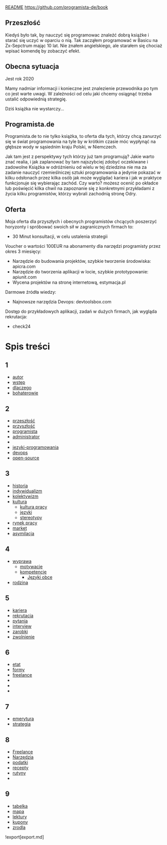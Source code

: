 [README](README.md)
https://github.com/programista-de/book

## Przeszłość
Kiedyś było tak, by nauczyć się programowac znaleźć dobrą książke i starać się uczyć w oparciu o nią.
Tak zacząłem programować w Basicu na Zx-Sepctrum mając 10 lat.
Nie znałem angielskiego, ale starałem się chociaż wpisać komendę by zobaczyć efekt.

## Obecna sytuacja
Jest rok 2020

Mamy nadmiar informacji i konieczne jest znalezienie przewodnika po tym co jest warte uwagi.
W zależności od celu jaki chcemy osiągnąć trzeba ustalić odpowiednią strategię.

Dziś książka nie wystarczy...


## Programista.de
Programista.de to nie tylko książka, to oferta dla tych, którzy chcą zanurzyć się w świat programowania na tyle by w krótkim czasie móc 
wypłynąć na głębsze wody w sąsiednim kraju Polski, w Niemczech.

Jak tam jest z perspektywy tych którzy już tam programują?
Jakie warto znać realia, i jak zaplanować by tam najszybciej zdobyć oczekiwane i zadowolne
Książka w odróżnieniu od wielu w tej dziedzina nie ma za zadanie nauczyć rzemieślniczej sztuki programowania a jedynie pokazać
w kilku odsłonach przez kilka osób jak może wyglądać kariera i jak w praktyce funkcjonuje się wybierając zachód.
Czy warto?
możesz ocenić po okładce lub poświęcić kilka chwil na zapoznanie się z konkretnymi przykładami z życia kilku programistów, którzy wybrali zachodnią stronę Odry.


## Oferta
Moja oferta dla przyszłych i obecnych programistów chcących poszerzyć horyzonty i spróbować swoich sił w zagranicznych firmach to:
+ 30 Minut konsultacji, w celu ustalenia strategii

Voucher o wartości 100EUR na abonamenty dla narzędzi programisty przez okres 3 miesięcy:
  + Narzędzie do budowania projektów, szybkie tworzenie środowiska: apicra.com
  + Narzędzie do tworzenia aplikacji w locie, szybkie prototypowanie: apiunit.com
  + Wycena projektów na stronę internetową, estymacja.pl


Darmowe źródła wiedzy:
  + Najnowsze narzędzia Devops: devtoolsbox.com
  
Dostęp do przykładowych aplikacji, zadań w dużych firmach, jak wygląda rekrutacja:
  + check24


# Spis treści
## 1
  + [autor](1/autor.md)
  + [wstęp](1/wstep.md)
  + [dlaczego](1/dlaczego.md)  
  + [bohaterowie](1/bohaterowie.md)
  
## 2  
  + [przeszłość](2/przyszlosc.md)
  + [przyszłość](2/przyszlosc.md)
  + [programista](2/programista.md)
  + [administrator](2/administrator.md)
  + [](.md)
  + [jezyki-programowania](2/jezyki-programowania.md)
  + [devops](2/devops.md)
  + [open-source](2/open-source.md)

## 3
  
  + [historia](3/historia.md)
  + [indywidualizm](3/indywidualizm.md)
  + [kolektywizm](3/kolektywizm.md)    
  + [kultura](3/kultura.md)  
    + [kultura pracy](3/kultura-pracy.md)
    + [języki](3/języki.md)
    + [stereotypy](3/stereotypy.md) 
  + [rynek pracy](3/market.md) 
  + [market](3/market.md)
  + [asymilacja](3/asymilacja.md)
  
## 4
  + [wyprawa](4/wyprawa.md)
    + [motywacje](4/motywacje.md)  
    + [kompetencje](4/kompetencje.md)
      + [Języki obce](4/jezyki-obce.md)
  + [rodzina](4/rodzina.md)
   

## 5        
  + [kariera](5/kariera.md)
  + [rekrutacja](5/rekrutacja.md)
  + [pytania](5/pytania.md)
  + [interview](5/interview.md) 
  + [zarobki](5/zarobki.md)
  + [zwolnienie](5/zwolnienie.md)
     
## 6
  + [etat](6/etat.md)
  + [formy](6/formy.md)
  + [freelance](6/freelance.md)
  + [](.md)
  + [](.md)
  + [](.md)

## 7
  + [emerytura](6/emerytura.md)
  + [strategia](6/strategia.md)

## 8
  + [Freelance](8/freelance.md)
  + [Narzędzia](8/narzedzia.md)
  + [podatki](8/podatki.md)
  + [recepty](8/recepty.md)
  + [rutyny](8/rutyny.md)
  + [](.md)

## 9    
  + [tabelka](tabelka.md)
  + [mapa](9/mapa.md)
  + [lektury](9/lektury.md)
  + [kupony](9/kupony.md) 
  + [zrodla](9/zrodla.md)

!export[export.md]